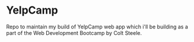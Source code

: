# YelpCamp
Repo to maintain my build of YelpCamp web app which i'll be building as a part of the Web Development Bootcamp by Colt Steele.
